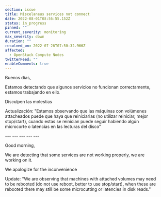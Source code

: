 ```yaml
---
section: issue
title: Miscelaneus services not connect
date: 2022-08-01T08:56:55.152Z
status: in_progress
pinned: ""
current_severity: monitoring
max_severity: down
duration: ""
resolved_on: 2022-07-26T07:50:32.966Z
affected:
  - OpenStack Compute Nodes
twitterFeed: ""
enableComments: true
---
```

Buenos días,

Estamos detectando que algunos servicios no funcionan correctamente, estamos trabajando en ello.

Disculpen las molestias

Actualización: "Estamos observando que las máquinas con volúmenes attacheados puede que haya que reiniciarlas (no utilizar reiniciar, mejor stop/start), cuando estas se reinician puede seguir habiendo algún microcorte o latencias en las lecturas del disco"

\--- --- --- --- ---

Good morning,

We are detecting that some services are not working properly, we are working on it.

We apologize for the inconvenience

Update: "We are observing that machines with attached volumes may need to be rebooted (do not use reboot, better to use stop/start), when these are rebooted there may still be some microcutting or latencies in disk reads."